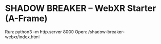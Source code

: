 # SHADOW BREAKER – WebXR Starter (A-Frame)
Run: python3 -m http.server 8000
Open: /shadow-breaker-webxr/index.html
